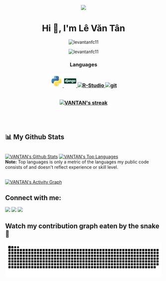 <p align="center">
  <img width="45%" height="auto" src="https://user-images.githubusercontent.com/72194651/139113951-b761cfe4-d52b-41b9-bbd2-0fb30aac963a.jpg" />
  </p>
  
<h1 align="center">Hi 👋, I'm Lê Văn Tân</h1>
   

<p align="center"> <img src="https://komarev.com/ghpvc/?username=levantanfc11&color=blue" alt="levantanfc11" /> </p>
  

<p align="center"> <img src="https://github-profile-trophy.vercel.app/?username=levantanfc11&row=1&column=6&margin-w=15" alt="levantanfc11" /> </p>


<h3 align="center">Languages</h3>
<h3 align="center">
  <a href="https://www.python.org" target="_blank"> <img src="https://raw.githubusercontent.com/devicons/devicon/master/icons/python/python-original.svg" alt="python" width="40" height="40"/> </a>
  <a href="https://www.djangoproject.com/" target="_blank"> <img src="https://raw.githubusercontent.com/devicons/devicon/master/icons/django/django-original.svg" alt="django" width="40" height="40"/> </a>
</a> 
  <a href="https://www.rstudio.com/" target="_blank"> <img src="https://taiwebs.com/upload/icons/r-studio220-220.jpg" alt="R-Studio" width="40" height="40"/> </a>
  <a href="https://git-scm.com/" target="_blank"> <img src="https://www.vectorlogo.zone/logos/git-scm/git-scm-icon.svg" alt="git" width="40" height="40"/> </a>


<br>
<br>
<p align="center">
    <a href="https://github.com/narayanbavisetti/github-readme-streak-stats">
        <img title="🔥 Get streak stats for your profile at git.io/streak-stats" alt="VANTAN's streak" src="https://github-readme-streak-stats.herokuapp.com/?user=levantanfc11&theme=black-ice&hide_border=true&stroke=0000&background=060A0CD0"/>
    </a>
</p>


<br>
<br>
  
## 📊 My Github Stats

  <br/>
    <a href="https://github.com/levantanfc11/github-readme-stats"><img alt="VANTAN's Github Stats" src="https://github-readme-stats.vercel.app/api?username=levantanfc11&show_icons=true&count_private=true&theme=react&hide_border=true&bg_color=0D1117" /></a>
  <a href="https://github.com/levantanfc11/github-readme-stats"><img alt="VANTAN's Top Languages" src="https://github-readme-stats.vercel.app/api/top-langs/?username=levantanfc11&langs_count=8&count_private=true&layout=compact&theme=react&hide_border=true&bg_color=0D1117" /></a>
  <br/>
  <b>Note:</b> Top languages is only a metric of the languages my public code consists of and doesn't reflect experience or skill level.


<br/>
<br/>

 
<a href="https://github.com/levantanfc11/github-readme-activity-graph"><img alt="VANTAN's Activity Graph" src="https://activity-graph.herokuapp.com/graph?username=levantanfc11&bg_color=0D1117&color=5BCDEC&line=5BCDEC&point=FFFFFF&hide_border=true" /></a>


## Connect with me:
<p align="left">

<a href = "https://www.linkedin.com/in/v%C4%83n-t%C3%A2n-l%C3%AA-816534209/"><img src="https://img.icons8.com/fluent/48/000000/linkedin.png"/></a>
<a href = "https://www.facebook.com/bamneymar94/"><img src="https://img.icons8.com/color/48/000000/facebook-new.png"/></a>
<a href = "mailto:contatorafaballerini@gmail.com"><img src="https://img.icons8.com/color/48/000000/gmail-new.png"/></a>


</p>


## Watch my contribution graph eaten by the snake🐍
![Snake animation](https://github.com/levantanfc11/levantanfc11/blob/output/github-contribution-grid-snake.svg)

